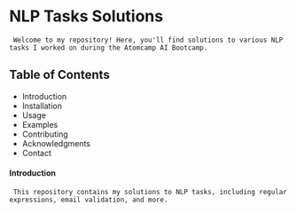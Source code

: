 # NLP Tasks Solutions

     Welcome to my repository! Here, you'll find solutions to various NLP tasks I worked on during the Atomcamp AI Bootcamp.

## Table of Contents
 - Introduction
 - Installation
 - Usage
 - Examples
 - Contributing
 - Acknowledgments
 - Contact
#### Introduction
     This repository contains my solutions to NLP tasks, including regular expressions, email validation, and more.
